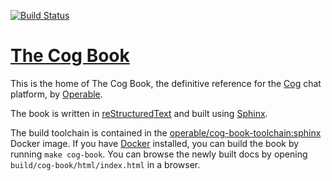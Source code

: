 [![Build Status](https://travis-ci.org/operable/cog-book.svg?branch=master)](https://travis-ci.org/operable/cog-book)

[The Cog Book](https://operable.github.io/cog-book/)
============

This is the home of The Cog Book, the definitive reference for the [Cog](https://github.com/operable/cog) chat platform, by [Operable](https://operable.io).

The book is written in [reStructuredText](https://en.wikipedia.org/wiki/ReStructuredText) and built using [Sphinx](http://sphinx-doc.org).

The build toolchain is contained in the [operable/cog-book-toolchain:sphinx](https://hub.docker.com/r/operable/cog-book-toolchain/) Docker image. If you have [Docker](https://docker.com) installed, you can build the book by running `make cog-book`. You can browse the newly built docs by opening `build/cog-book/html/index.html` in a browser.


